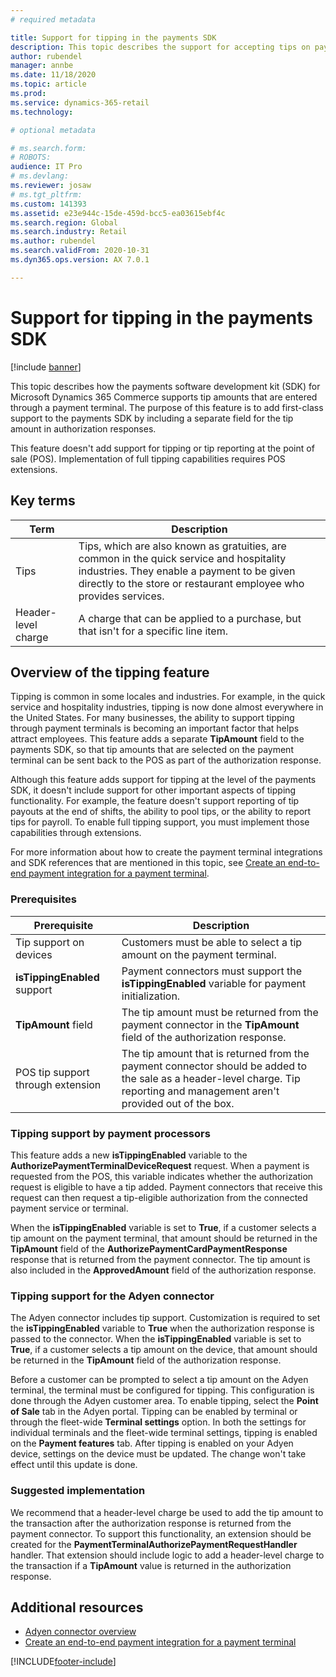 ```yaml
---
# required metadata

title: Support for tipping in the payments SDK
description: This topic describes the support for accepting tips on payment terminals in the payments software development kit (SDK).
author: rubendel
manager: annbe
ms.date: 11/18/2020
ms.topic: article
ms.prod: 
ms.service: dynamics-365-retail
ms.technology: 

# optional metadata

# ms.search.form: 
# ROBOTS: 
audience: IT Pro
# ms.devlang: 
ms.reviewer: josaw
# ms.tgt_pltfrm: 
ms.custom: 141393
ms.assetid: e23e944c-15de-459d-bcc5-ea03615ebf4c
ms.search.region: Global
ms.search.industry: Retail
ms.author: rubendel
ms.search.validFrom: 2020-10-31
ms.dyn365.ops.version: AX 7.0.1

---
```


# Support for tipping in the payments SDK

[!include [banner](../includes/banner.md)]

This topic describes how the payments software development kit (SDK) for Microsoft Dynamics 365 Commerce supports tip amounts that are entered through a payment terminal. The purpose of this feature is to add first-class support to the payments SDK by including a separate field for the tip amount in authorization responses.

This feature doesn't add support for tipping or tip reporting at the point of sale (POS). Implementation of full tipping capabilities requires POS extensions.

## Key terms

| Term | Description |
|---|---|
| Tips | Tips, which are also known as gratuities, are common in the quick service and hospitality industries. They enable a payment to be given directly to the store or restaurant employee who provides services. |
| Header-level charge | A charge that can be applied to a purchase, but that isn't for a specific line item. |

## Overview of the tipping feature

Tipping is common in some locales and industries. For example, in the quick service and hospitality industries, tipping is now done almost everywhere in the United States. For many businesses, the ability to support tipping through payment terminals is becoming an important factor that helps attract employees. This feature adds a separate **TipAmount** field to the payments SDK, so that tip amounts that are selected on the payment terminal can be sent back to the POS as part of the authorization response.

Although this feature adds support for tipping at the level of the payments SDK, it doesn't include support for other important aspects of tipping functionality. For example, the feature doesn't support reporting of tip payouts at the end of shifts, the ability to pool tips, or the ability to report tips for payroll. To enable full tipping support, you must implement those capabilities through extensions.

For more information about how to create the payment terminal integrations and SDK references that are mentioned in this topic, see [Create an end-to-end payment integration for a payment terminal](end-to-end-payment-extension.md).

### Prerequisites

| Prerequisite | Description |
|---|---|
| Tip support on devices | Customers must be able to select a tip amount on the payment terminal. |
| **isTippingEnabled** support | Payment connectors must support the **isTippingEnabled** variable for payment initialization. |
| **TipAmount** field | The tip amount must be returned from the payment connector in the **TipAmount** field of the authorization response. |
| POS tip support through extension | The tip amount that is returned from the payment connector should be added to the sale as a header-level charge. Tip reporting and management aren't provided out of the box. |

### Tipping support by payment processors

This feature adds a new **isTippingEnabled** variable to the **AuthorizePaymentTerminalDeviceRequest** request. When a payment is requested from the POS, this variable indicates whether the authorization request is eligible to have a tip added. Payment connectors that receive this request can then request a tip-eligible authorization from the connected payment service or terminal.

When the **isTippingEnabled** variable is set to **True**, if a customer selects a tip amount on the payment terminal, that amount should be returned in the **TipAmount** field of the **AuthorizePaymentCardPaymentResponse** response that is returned from the payment connector. The tip amount is also included in the **ApprovedAmount** field of the authorization response.

### Tipping support for the Adyen connector

The Adyen connector includes tip support. Customization is required to set the **isTippingEnabled** variable to **True** when the authorization response is passed to the connector. When the **isTippingEnabled** variable is set to **True**, if a customer selects a tip amount on the device, that amount should be returned in the **TipAmount** field of the authorization response.

Before a customer can be prompted to select a tip amount on the Adyen terminal, the terminal must be configured for tipping. This configuration is done through the Adyen customer area. To enable tipping, select the **Point of Sale** tab in the Adyen portal. Tipping can be enabled by terminal or through the fleet-wide **Terminal settings** option. In both the settings for individual terminals and the fleet-wide terminal settings, tipping is enabled on the **Payment features** tab. After tipping is enabled on your Adyen device, settings on the device must be updated. The change won't take effect until this update is done.

### Suggested implementation

We recommend that a header-level charge be used to add the tip amount to the transaction after the authorization response is returned from the payment connector. To support this functionality, an extension should be created for the **PaymentTerminalAuthorizePaymentRequestHandler** handler. That extension should include logic to add a header-level charge to the transaction if a **TipAmount** value is returned in the authorization response.

## Additional resources

- [Adyen connector overview](adyen-connector.md?tabs=10-0-14.md)
- [Create an end-to-end payment integration for a payment terminal](end-to-end-payment-extension.md)


[!INCLUDE[footer-include](../../includes/footer-banner.md)]